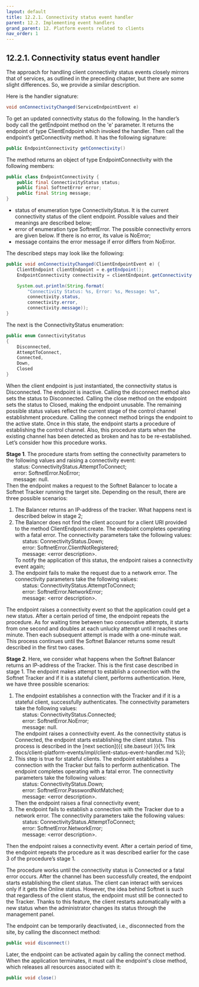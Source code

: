 ```yaml
---
layout: default
title: 12.2.1. Connectivity status event handler
parent: 12.2. Implementing event handlers
grand_parent: 12. Platform events related to clients
nav_order: 1
---
```


## 12.2.1. Connectivity status event handler

The approach for handling client connectivity status events closely mirrors that of services, as outlined in the preceding chapter, but there are some slight differences. So, we provide a similar description.  

Here is the handler signature:
```java
void onConnectivityChanged(ServiceEndpointEvent e)
```

To get an updated connectivity status do the following. In the handler’s body call the <span class="method">getEndpoint</span> method on the 'e' parameter. It returns the endpoint of type <span class="datatype">ClientEndpoint</span> which invoked the handler. Then call the endpoint’s <span class="method">getConnectivity</span> method. It has the following signature:
```java
public EndpointConnectivity getConnectivity()
```

The method returns an object of type <span class="datatype">EndpointConnectivity</span> with the following members:
```java
public class EndpointConnectivity {
    public final ConnectivityStatus status;
    public final SoftnetError error;
    public final String message;
}
```
*	<span class="field">status</span> of enumeration type <span class="datatype">ConnectivityStatus</span>. It is the current connectivity status of the client endpoint. Possible values and their meanings are described below;
*	<span class="field">error</span> of enumeration type <span class="datatype">SoftnetError</span>. The possible connectivity errors are given below. If there is no error, its value is NoError;
*	<span class="field">message</span> contains the error message if error differs from NoError.

The described steps may look like the following:
```java
public void onConnectivityChanged(ClientEndpointEvent e) {
    ClientEndpoint clientEndpoint = e.getEndpoint();
    EndpointConnectivity connectivity = clientEndpoint.getConnectivity();

    System.out.println(String.format(
        "Connectivity Status: %s, Error: %s, Message: %s",
        connectivity.status,
        connectivity.error,
        connectivity.message));
}
```

The next is the <span class="datatype">ConnectivityStatus</span> enumeration:
```java
public enum ConnectivityStatus
{
    Disconnected,
    AttemptToConnect,
    Connected,
    Down,
    Closed
}
```

When the client endpoint is just instantiated, the connectivity status is Disconnected. The endpoint is inactive. Calling the disconnect method also sets the status to Disconnected. Calling the close method on the endpoint sets the status to Closed, making the endpoint unusable. The remaining possible status values reflect the current stage of the control channel establishment procedure. Calling the connect method brings the endpoint to the active state. Once in this state, the endpoint starts a procedure of establishing the control channel. Also, this procedure starts when the existing channel has been detected as broken and has to be re-established. Let’s consider how this procedure works.  

**Stage 1**. The procedure starts from setting the connectivity parameters to the following values and raising a connectivity event:  
&nbsp;&nbsp;&nbsp;&nbsp;&nbsp;<span class="field">status</span>: <span class="datatype">ConnectivityStatus</span>.AttemptToConnect;  
&nbsp;&nbsp;&nbsp;&nbsp;&nbsp;<span class="field">error</span>: <span class="datatype">SoftnetError</span>.NoError;  
&nbsp;&nbsp;&nbsp;&nbsp;&nbsp;<span class="field">message</span>: null.  
Then the endpoint makes a request to the Softnet Balancer to locate a Softnet Tracker running the target site. Depending on the result, there are three possible scenarios:
1.	The Balancer returns an IP-address of the tracker. What happens next is described below in stage 2;
2.	The Balancer does not find the client account for a client URI provided to the method <span class="datatype">ClientEndpoint</span>.<span class="method">create</span>. The endpoint completes operating with a fatal error. The connectivity parameters take the following values:  
&nbsp;&nbsp;&nbsp;&nbsp;&nbsp;<span class="field">status</span>: <span class="datatype">ConnectivityStatus</span>.Down;  
&nbsp;&nbsp;&nbsp;&nbsp;&nbsp;<span class="field">error</span>: <span class="datatype">SoftnetError</span>.ClientNotRegistered;  
&nbsp;&nbsp;&nbsp;&nbsp;&nbsp;<span class="field">message</span>: &lt;error description&gt;.  
To notify the application of this status, the endpoint raises a connectivity event again;
3.	The endpoint fails to make the request due to a network error. The connectivity parameters take the following values:  
&nbsp;&nbsp;&nbsp;&nbsp;&nbsp;<span class="field">status</span>: <span class="datatype">ConnectivityStatus</span>.AttemptToConnect;  
&nbsp;&nbsp;&nbsp;&nbsp;&nbsp;<span class="field">error</span>: <span class="datatype">SoftnetError</span>.NetworkError;  
&nbsp;&nbsp;&nbsp;&nbsp;&nbsp;<span class="field">message</span>: &lt;error description&gt;.  

The endpoint raises a connectivity event so that the application could get a new status. After a certain period of time, the endpoint repeats the procedure. As for waiting time between two consecutive attempts, it starts from one second and doubles at each unlucky attempt until it reaches one minute. Then each subsequent attempt is made with a one-minute wait. This process continues until the Softnet Balancer returns some result described in the first two cases.  

**Stage 2**. Here, we consider what happens when the Softnet Balancer returns an IP-address of the Tracker. This is the first case described in stage 1. The endpoint makes attempt to establish a connection with the Softnet Tracker and if it is a stateful client, performs authentication. Here, we have three possible scenarios:
1.	The endpoint establishes a connection with the Tracker and if it is a stateful client, successfully authenticates. The connectivity parameters take the following values:  
&nbsp;&nbsp;&nbsp;&nbsp;&nbsp;<span class="field">status</span>: <span class="datatype">ConnectivityStatus</span>.Connected;  
&nbsp;&nbsp;&nbsp;&nbsp;&nbsp;<span class="field">error</span>: <span class="datatype">SoftnetError</span>.NoError;  
&nbsp;&nbsp;&nbsp;&nbsp;&nbsp;<span class="field">message</span>: null.  
The endpoint raises a connectivity event. As the connectivity status is Connected, the endpoint starts establishing the client status. This process is described in the [next section]({{ site.baseurl }}{% link docs/client-platform-events/impl/client-status-event-handler.md %});
2.	This step is true for stateful clients. The endpoint establishes a connection with the Tracker but fails to perform authentication. The endpoint completes operating with a fatal error. The connectivity parameters take the following values:  
&nbsp;&nbsp;&nbsp;&nbsp;&nbsp;<span class="field">status</span>: <span class="datatype">ConnectivityStatus</span>.Down;  
&nbsp;&nbsp;&nbsp;&nbsp;&nbsp;<span class="field">error</span>: <span class="datatype">SoftnetError</span>.PasswordNotMatched;  
&nbsp;&nbsp;&nbsp;&nbsp;&nbsp;<span class="field">message</span>: &lt;error description&gt;.  
Then the endpoint raises a final connectivity event;
3.	The endpoint fails to establish a connection with the Tracker due to a network error. The connectivity parameters take the following values:  
&nbsp;&nbsp;&nbsp;&nbsp;&nbsp;<span class="field">status</span>: <span class="datatype">ConnectivityStatus</span>.AttemptToConnect;  
&nbsp;&nbsp;&nbsp;&nbsp;&nbsp;<span class="field">error</span>: <span class="datatype">SoftnetError</span>.NetworkError;  
&nbsp;&nbsp;&nbsp;&nbsp;&nbsp;<span class="field">message</span>: &lt;error description&gt;.  

Then the endpoint raises a connectivity event. After a certain period of time, the endpoint repeats the procedure as it was described earlier for the case 3 of the procedure’s stage 1.  

The procedure works until the connectivity status is Connected or a fatal error occurs. After the channel has been successfully created, the endpoint starts establishing the client status. The client can interact with services only if it gets the Online status. However, the idea behind Softnet is such that regardless of the client status, the endpoint must still be connected to the Tracker. Thanks to this feature, the client restarts automatically with a new status when the administrator changes its status through the management panel.  

The endpoint can be temporarily deactivated, i.e., disconnected from the site, by calling the <span class="method">disconnect</span> method:
```java
public void disconnect()
```

Later, the endpoint can be activated again by calling the <span class="method">connect</span> method. When the application terminates, it must call the endpoint's <span class="method">close</span> method, which releases all resources associated with it:
```java
public void close()
```
